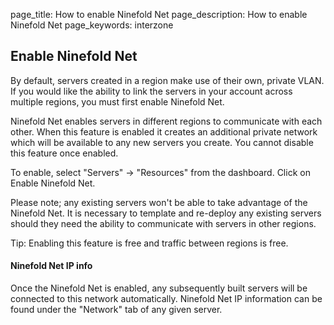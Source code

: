 page_title: How to enable Ninefold Net
page_description: How to enable Ninefold Net
page_keywords: interzone

## Enable Ninefold Net

By default, servers created in a region make use of their own, private VLAN. If you would like the ability to link the servers in your account across multiple regions, you must first enable Ninefold Net.

Ninefold Net enables servers in different regions to communicate with each other. When this feature is enabled it creates an additional private network which will be available to any new servers you create. You cannot disable this feature once enabled.

To enable, select "Servers" -> "Resources" from the dashboard.
Click on Enable Ninefold Net.

Please note; any existing servers won't be able to take advantage of the Ninefold Net. It is necessary to template and re-deploy any existing servers should they need the ability to communicate with servers in other regions.
 
Tip: Enabling this feature is free and traffic between regions is free.
 
#### Ninefold Net IP info

Once the Ninefold Net is enabled, any subsequently built servers will be connected to this network automatically. Ninefold Net IP information can be found under the "Network" tab of any given server.

